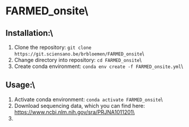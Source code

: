 # FARMED_onsite\

## Installation:\
1) Clone the repository: `git clone https://git.sciensano.be/brbloemen/FARMED_onsite`\
2) Change directory into repository: `cd FARMED_onsite`\
3) Create conda environment: `conda env create -f FARMED_onsite.yml`\

## Usage:\
1) Activate conda environment: `conda activate FARMED_onsite`\
2) Download sequencing data, which you can find here: https://www.ncbi.nlm.nih.gov/sra/PRJNA1011201\
3) 
